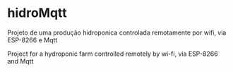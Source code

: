 ﻿# hidroMqtt

Projeto de uma produção hidroponica controlada remotamente por wifi, via ESP-8266 e Mqtt

Project for a hydroponic farm controlled remotely by wi-fi, via ESP-8266 and Mqtt
